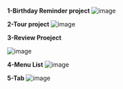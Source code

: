 **1-Birthday Reminder project**
![image](https://user-images.githubusercontent.com/60480896/169658687-a06e624b-fbe7-4287-ba5f-5c95d171707d.png)

**2-Tour project**
![image](https://user-images.githubusercontent.com/60480896/169665382-474c542c-2d86-43dc-8239-3878fb432c83.png)

**3-Review Proeject**

![image](https://user-images.githubusercontent.com/60480896/169667105-aabd0081-c9e5-4558-ba29-ac19356fc8e2.png)

**4-Menu List**
![image](https://user-images.githubusercontent.com/60480896/169708631-f72b0fb5-db8a-4f66-9c37-ec638f55e582.png)

**5-Tab**
![image](https://user-images.githubusercontent.com/60480896/169710385-8504fbcf-919b-4fbf-9789-a295327d6d27.png)


